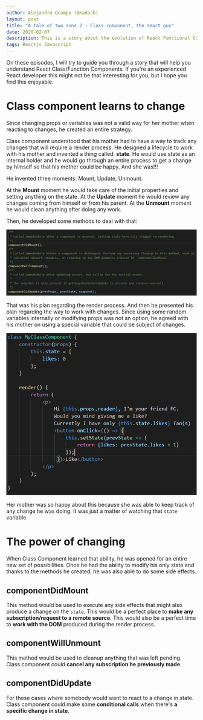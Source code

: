 ```yaml
---
author: Alejandro Ocampo (@kadosh)
layout: post
title: "A tale of two sons 2 - Class component, the smart guy"
date: 2020-02-07
description: This is a story about the evolution of React Functional Component starting from the beginning. You'll enjoy learning React core concepts in friendly way.
tags: Reactjs Javascript
---
```

On these episodes, I will try to guide you through a story that will help you understand React Class/Function Components. If you're an experienced React developer this might not be that interesting for you, but I hope you find this enjoyable.

# Class component learns to change
Since changing props or variables was not a valid way for her mother when reacting to changes, he created an entire strategy.

Class component understood that his mother had to have a way to track any changes that will require a render process. He designed a lifecycle to work with his mother and invented a thing called: **state**. He would use state as an internal holder and he would go through an entire process to get a change by himself so that his mother could be happy. And she was!!!

He invented three moments: Mount, Update, Unmount.

At the **Mount** moment he would take care of the initial properties and setting anything on the state.
At the **Update** moment he would review any changes coming from himself or from his parent.
At the **Unmount** moment he would clean anything after doing any work.

Then, he developed some methods to deal with that:

![Code snippet](/assets/arhh-snippet-6.png)

That was his plan regarding the render process. And then he presented his plan regarding the way to work with changes. Since using some random variables internally or modifying props was not an option, he agreed with his mother on using a special variable that could be subject of changes.

![Code snippet](/assets/arhh-snippet-5.png)

Her mother was so happy about this because she was able to keep track of any change he was doing. It was just a matter of watching that ```state``` variable.

# The power of changing
When Class Component learned that ability, he was opened for an entire new set of possibilities. Once he had the ability to modify his only state and thanks to the methods he created, he was also able to do some side effects.

## componentDidMount
This method would be used to execute any side effects that might also produce a change on the ```state```. This would be a perfect place to **make any subscription/request to a remote source**. This would also be a perfect time to **work with the DOM** produced during the render process.

## componentWillUnmount
This method would be used to cleanup anything that was left pending. Class component could **cancel any subscription he previously made**.

## componentDidUpdate
For those cases where somebody would want to react to a change in state. Class component could make some **conditional calls** when there's **a specific change in state**.

